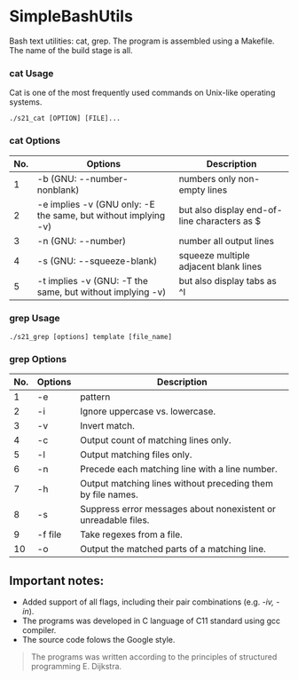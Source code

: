 # SimpleBashUtils
Bash text utilities: cat, grep.
The program is assembled using a Makefile. The name of the build stage is all.
### cat Usage

Cat is one of the most frequently used commands on Unix-like operating systems. 

`./s21_cat [OPTION] [FILE]...`

### cat Options

| No. | Options | Description |
| ------ | ------ | ------ |
| 1 | -b (GNU: --number-nonblank) | numbers only non-empty lines |
| 2 | -e implies -v (GNU only: -E the same, but without implying -v) | but also display end-of-line characters as $  |
| 3 | -n (GNU: --number) | number all output lines |
| 4 | -s (GNU: --squeeze-blank) | squeeze multiple adjacent blank lines |
| 5 | -t implies -v (GNU: -T the same, but without implying -v) | but also display tabs as ^I  |

### grep Usage

`./s21_grep [options] template [file_name]`

### grep Options

| No. | Options | Description |
| ------ | ------ | ------ |
| 1 | -e | pattern |
| 2 | -i | Ignore uppercase vs. lowercase.  |
| 3 | -v | Invert match. |
| 4 | -c | Output count of matching lines only. |
| 5 | -l | Output matching files only.  |
| 6 | -n | Precede each matching line with a line number. |
| 7 | -h | Output matching lines without preceding them by file names. |
| 8 | -s | Suppress error messages about nonexistent or unreadable files. |
| 9 | -f file | Take regexes from a file. |
| 10 | -o | Output the matched parts of a matching line. |

## Important notes:

- Added support of all flags, including their pair combinations (e.g. <i>-iv, -in</i>).
- The programs was developed in C language of C11 standard using gcc compiler.
- The source code folows the Google style.
> The programs was written according to the principles of structured programming E. Dijkstra.
